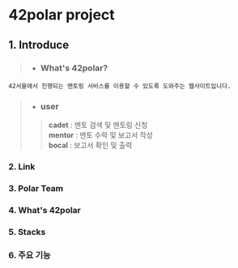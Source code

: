 42polar project
=============

## 1. Introduce

 > * ### What's 42polar?
 ``` 42서울에서 진행되는 멘토링 서비스를 이용할 수 있도록 도와주는 웹사이트입니다. ```
  
 > * ### user
 > > **cadet** : 멘토 검색 및 멘토링 신청 <br>
 > > **mentor** : 멘토 수락 및 보고서 작성 <br>
 > > **bocal** : 보고서 확인 및 출력 <br>
  
### 2. Link


### 3. Polar Team


### 4. What's 42polar


### 5. Stacks


### 6. 주요 기능

